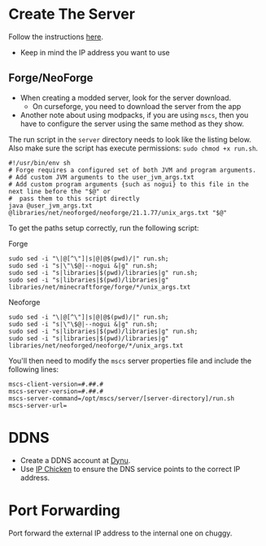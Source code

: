 # Create The Server
Follow the instructions [here](https://minecraftservercontrol.github.io/docs/mscs/getting-started).

- Keep in mind the IP address you want to use

## Forge/NeoForge
- When creating a modded server, look for the server download.
  - On curseforge, you need to download the server from the app
- Another note about using modpacks, if you are using `mscs`, then you have to configure the server using the same
  method as they show.

The run script in the `server` directory needs to look like the listing below. Also make sure the script has execute
permissions: `sudo chmod +x run.sh`.

```shell
#!/usr/bin/env sh
# Forge requires a configured set of both JVM and program arguments.
# Add custom JVM arguments to the user_jvm_args.txt
# Add custom program arguments {such as nogui} to this file in the next line before the "$@" or
#  pass them to this script directly
java @user_jvm_args.txt @libraries/net/neoforged/neoforge/21.1.77/unix_args.txt "$@"
```

To get the paths setup correctly, run the following script:

Forge
```shell
sudo sed -i "\|@[^\"]|s|@|@$(pwd)/|" run.sh;
sudo sed -i "s|\"\$@|--nogui &|g" run.sh;
sudo sed -i "s|libraries|$(pwd)/libraries|g" run.sh;
sudo sed -i "s|libraries|$(pwd)/libraries|g" libraries/net/minecraftforge/forge/*/unix_args.txt
```

Neoforge
```
sudo sed -i "\|@[^\"]|s|@|@$(pwd)/|" run.sh;
sudo sed -i "s|\"\$@|--nogui &|g" run.sh;
sudo sed -i "s|libraries|$(pwd)/libraries|g" run.sh;
sudo sed -i "s|libraries|$(pwd)/libraries|g" libraries/net/neoforged/neoforge/*/unix_args.txt
```

You'll then need to modify the `mscs` server properties file and include the following lines:

```
mscs-client-version=#.##.#
mscs-server-version=#.##.#
mscs-server-command=/opt/mscs/server/[server-directory]/run.sh
mscs-server-url=
```

# DDNS
- Create a DDNS account at [Dynu](dynu.com).
- Use [IP Chicken](https://ipchicken.com/) to ensure the DNS service points to the correct IP address.

# Port Forwarding
Port forward the external IP address to the internal one on chuggy.
